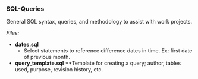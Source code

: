 ### SQL-Queries
General SQL syntax, queries, and methodology to assist with work projects.

_Files:_
* **dates.sql**
  * Select statements to reference difference dates in time. Ex: first date of previous month.
* **query_template.sql**
**Template for creating a query; author, tables used, purpose, revision history, etc.
